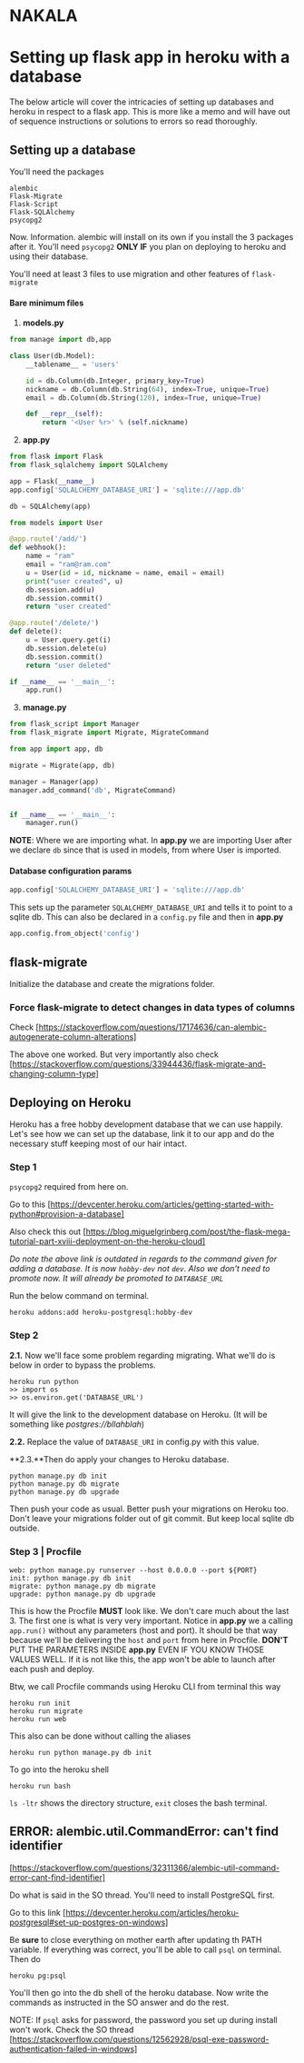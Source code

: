 #   NAKALA
# Setting up flask app in heroku with a database

The below article will cover the intricacies of setting up databases and heroku in respect to a flask app. This is more like a memo and will have out of sequence instructions or solutions to errors so read thoroughly.



## Setting up a database

You'll need the packages 

```alembic
alembic
Flask-Migrate
Flask-Script
Flask-SQLAlchemy
psycopg2
```

Now. Information. alembic will install on its own if you install the 3 packages after it. You'll need `psycopg2` **ONLY IF** you plan on deploying to heroku and using their database.

You'll need at least 3 files to use migration and other features of `flask-migrate`



#### Bare minimum files

1. **models.py**

~~~~python
from manage import db,app

class User(db.Model):
    __tablename__ = 'users'

    id = db.Column(db.Integer, primary_key=True)
    nickname = db.Column(db.String(64), index=True, unique=True)
    email = db.Column(db.String(120), index=True, unique=True)

    def __repr__(self):
        return '<User %r>' % (self.nickname)
~~~~



2. **app.py**

~~~python
from flask import Flask
from flask_sqlalchemy import SQLAlchemy

app = Flask(__name__)
app.config['SQLALCHEMY_DATABASE_URI'] = 'sqlite:///app.db'

db = SQLAlchemy(app)

from models import User

@app.route('/add/')
def webhook():
    name = "ram"
    email = "ram@ram.com"
    u = User(id = id, nickname = name, email = email)
    print("user created", u)
    db.session.add(u)
    db.session.commit()
    return "user created"

@app.route('/delete/')
def delete():
    u = User.query.get(i)
    db.session.delete(u)
    db.session.commit()
    return "user deleted"

if __name__ == '__main__':
    app.run()
~~~



3. **manage.py**

~~~~python
from flask_script import Manager
from flask_migrate import Migrate, MigrateCommand

from app import app, db

migrate = Migrate(app, db)

manager = Manager(app)
manager.add_command('db', MigrateCommand)


if __name__ == '__main__':
    manager.run()
~~~~



**NOTE**: Where we are importing what. In **app.py** we are importing User after we declare `db` since that is used in models, from where User is imported.



#### Database configuration params

~~~~python
app.config['SQLALCHEMY_DATABASE_URI'] = 'sqlite:///app.db'
~~~~

This sets up the parameter `SQLALCHEMY_DATABASE_URI` and tells it to point to a sqlite db. This can also be declared in a `config.py` file and then in **app.py**

~~~~python
app.config.from_object('config')
~~~~





## flask-migrate

Initialize the database and create the migrations folder.





### Force flask-migrate to detect changes in data types of columns

Check [https://stackoverflow.com/questions/17174636/can-alembic-autogenerate-column-alterations]

The above one worked. But very importantly also check [https://stackoverflow.com/questions/33944436/flask-migrate-and-changing-column-type]



## Deploying on Heroku

Heroku has a free hobby development database that we can use happily. Let's see how we can set up the database, link it to our app and do the necessary stuff keeping most of our hair intact.



### Step 1

`psycopg2` required from here on.

Go to this [https://devcenter.heroku.com/articles/getting-started-with-python#provision-a-database]

Also check this out [https://blog.miguelgrinberg.com/post/the-flask-mega-tutorial-part-xviii-deployment-on-the-heroku-cloud]

*Do note the above link is outdated in regards to the command given for adding a database. It is now `hobby-dev` not `dev`. Also we don't need to promote now. It will already be promoted to `DATABASE_URL`*

Run the below command on terminal. 

~~~~
heroku addons:add heroku-postgresql:hobby-dev
~~~~

### Step 2

**2.1.** Now we'll face some problem regarding migrating. What we'll do is below in order to bypass the problems.

~~~~
heroku run python
>> import os
>> os.environ.get('DATABASE_URL')
~~~~

It will give the link to the development database on Heroku. (It will be something like *postgres://bllahblah*)

**2.2.** Replace the value of `DATABASE_URI` in config.py with this value.

**2.3.**Then do apply your changes to Heroku database.

~~~
python manage.py db init
python manage.py db migrate
python manage.py db upgrade
~~~

Then push your code as usual. Better push your migrations on Heroku too. Don't leave your migrations folder out of git commit. But keep local sqlite db outside.

### Step 3 | Procfile

~~~~
web: python manage.py runserver --host 0.0.0.0 --port ${PORT}
init: python manage.py db init
migrate: python manage.py db migrate
upgrade: python manage.py db upgrade
~~~~

This is how the Procfile **MUST** look like. We don't care much about the last 3. The first one is what is very very important. Notice in **app.py** we a calling `app.run()` without any parameters (host and port). It should be that way because we'll be delivering the `host` and `port` from here in Procfile. **DON'T** PUT THE PARAMETERS INSIDE **app.py** EVEN IF YOU KNOW THOSE VALUES WELL. If it is not like this, the app won't be able to launch after each push and deploy.

Btw, we call Procfile commands using Heroku CLI from terminal this way

~~~~ heroku
heroku run init
heroku run migrate
heroku run web
~~~~

This also can be done without calling the aliases

~~~~
heroku run python manage.py db init
~~~~

To go into the heroku shell

~~~~
heroku run bash
~~~~

`ls -ltr` shows the directory structure, `exit` closes the bash terminal.





## ERROR: alembic.util.CommandError: can't find identifier

[https://stackoverflow.com/questions/32311366/alembic-util-command-error-cant-find-identifier]

Do what is said in the SO thread. You'll need to install PostgreSQL first.

Go to this link [https://devcenter.heroku.com/articles/heroku-postgresql#set-up-postgres-on-windows]

Be **sure** to close everything on mother earth after updating th PATH variable. If everything was correct, you'll be able to call `psql` on terminal. Then do

~~~~
heroku pg:psql
~~~~

You'll then go into the db shell of the heroku database. Now write the commands as instructed in the SO answer and do the rest.



NOTE: If `psql` asks for password, the password you set up during install won't work. Check the SO thread [https://stackoverflow.com/questions/12562928/psql-exe-password-authentication-failed-in-windows]
